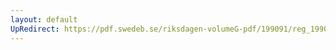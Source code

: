 ```yaml
---
layout: default
UpRedirect: https://pdf.swedeb.se/riksdagen-volumeG-pdf/199091/reg_199091/reg_199091_0378.pdf
---
```

